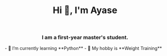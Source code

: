 <h1 align="center">Hi 👋, I'm Ayase</h1>
&nbsp;
<h3 align="center">I am a first-year master's student.</h3>
- 🔭 I’m currently learning **Python**
- 🌱 My hobby is **Weight Training**
&nbsp;



<!--
**ayaseg3/ayaseg3** is a ✨ _special_ ✨ repository because its `README.md` (this file) appears on your GitHub profile.

Here are some ideas to get you started:

- 🔭 I’m currently working on ...
- 🌱 I’m currently learning ...
- 👯 I’m looking to collaborate on ...
- 🤔 I’m looking for help with ...
- 💬 Ask me about ...
- 📫 How to reach me: ...
- 😄 Pronouns: ...
- ⚡ Fun fact: ...
-->
